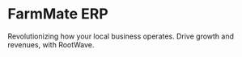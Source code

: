# FarmMate ERP

Revolutionizing how your local business operates. Drive growth and revenues, with RootWave.
